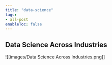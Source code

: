 ```yaml
---
title: "data-science"
tags:
- all-post
enableToc: false
---
```


## Data Science Across Industries

![[images/Data Science Across Industries.png]]